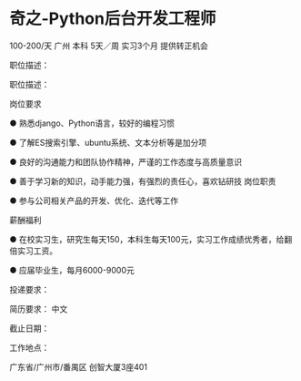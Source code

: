 # 奇之-Python后台开发工程师

100-200/天 广州 本科 5天／周 实习3个月 提供转正机会

职位描述：

职位描述： 

岗位要求 

●  熟悉django、Python语言，较好的编程习惯 

●  了解ES搜索引擎、ubuntu系统、文本分析等是加分项 

●  良好的沟通能力和团队协作精神，严谨的工作态度与高质量意识 

●  善于学习新的知识，动手能力强，有强烈的责任心，喜欢钻研技 岗位职责

 ●  参与公司相关产品的开发、优化、迭代等工作

 薪酬福利

 ●  在校实习生，研究生每天150，本科生每天100元，实习工作成绩优秀者，给翻倍实习工资。

 ●  应届毕业生，每月6000-9000元

投递要求：

简历要求： 中文

截止日期：

工作地点：

广东省/广州市/番禺区 创智大厦3座401